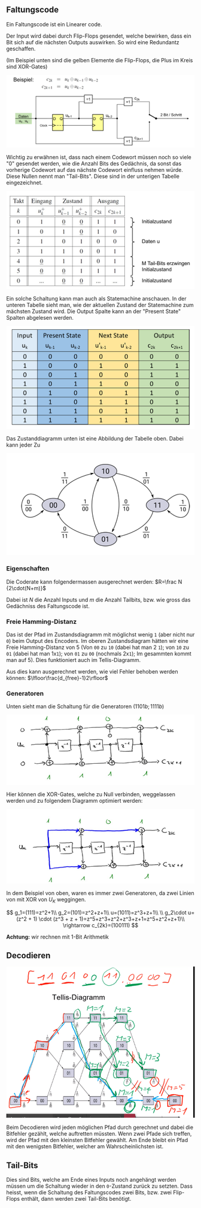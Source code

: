## Faltungscode

Ein Faltungscode ist ein Linearer code.

Der Input wird dabei durch Flip-Flops gesendet, welche bewirken, dass ein Bit sich auf die nächsten Outputs auswirken. So wird eine Redundantz geschaffen.

(Im Beispiel unten sind die gelben Elemente die Flip-Flops, die Plus im Kreis sind XOR-Gates)

![](res/2021-12-13-10-30-49-image.png)

Wichtig zu erwähnen ist, dass nach einem Codewort müssen noch so viele "0" gesendet werden, wie die Anzahl Bits des Gedächnis, da sonst das vorherige Codewort auf das nächste Codewort einfluss nehmen würde. Diese Nullen nennt man "Tail-Bits". Diese sind in der unterigen Tabelle eingezeichnet.

![](res/2021-12-13-10-15-44-image.png)

Ein solche Schaltung kann man auch als Statemachine anschauen. In der unteren Tabelle sieht man, wie der aktuellen Zustand der Statemachine zum mächsten Zustand wird. Die Output Spalte kann an der "Present State" Spalten abgelesen werden.

![](res/2021-12-13-10-25-48-image.png)

Das Zustanddiagramm unten ist eine Abbildung der Tabelle oben. Dabei kann jeder Zu

![](res/2021-12-13-10-35-03-image.png)

### Eigenschaften

Die Coderate kann folgendermassen ausgerechnet werden: $R=\frac N {2\cdot(N+m)}$

Dabei ist $N$ die Anzahl Inputs und $m$ die Anzahl Tailbits, bzw. wie gross das Gedächniss des Faltungscode ist.

### Freie Hamming-Distanz

Das ist der Pfad im Zustandsdiagramm mit möglichst wenig `1` (aber nicht nur `0`) beim Output des Encoders.  Im oberen Zustandsdiagram hätten wir eine Freie Hamming-Distanz von 5 (Von `00` zu `10` (dabei hat man 2 `1`); von `10` zu `01` (dabei hat man 1x`1`); von `01`  zu `00` (nochmals 2x`1`); Im gesammten kommt man auf 5). Dies funktioniert auch im Tellis-Diagramm.

Aus dies kann ausgerechnet werden, wie viel Fehler behoben werden können: $\lfloor\frac{d_{free}-1}2\rfloor$

### Generatoren

Unten sieht man die Schaltung für die Generatoren $(1101b;1111b)$

![](res/2021-12-13-11-02-21-image.png)

Hier können die XOR-Gates, welche zu Null verbinden, weggelassen werden und zu folgendem Diagramm optimiert werden:

![](res/2021-12-13-11-03-34-image.png)

In dem Beispiel von oben, waren es immer zwei Generatoren, da zwei Linien von mit XOR von $U_K$ weggingen.

$$
g_1=(111)=z^2+1\\
g_2=(101)=z^2+z+1\\
u=(1011)=z^3+z+1\\
 \\
g_2\cdot u=(z^2 + 1) \cdot (z^3 + z + 1)=z^5+z^3+z^2+z^3+z+1=z^5+z^2+z+1)\\
\rightarrow c_{2k}=(100111)
$$

**Achtung:** wir rechnen mit 1-Bit Arithmetik

## Decodieren

![](res/2021-12-13-11-21-37-image.png)

Beim Decodieren wird jeden möglichen Pfad durch gerechnet und dabei die Bitfehler gezählt, welche auftretten müssten. Wenn zwei Pfade sich treffen, wird der Pfad mit den kleinsten Bitfehler gewählt. Am Ende bleibt ein Pfad mit den wenigsten Bitfehler, welcher am Wahrscheinlichsten ist.

## Tail-Bits

Dies sind Bits, welche am Ende eines Inputs noch angehängt werden müssen um die Schaltung wieder in den `0`-Zustand zurück zu setzten. Dass heisst, wenn die Schaltung des Faltungscodes zwei Bits, bzw. zwei Flip-Flops enthält, dann werden zwei Tail-Bits benötigt.
